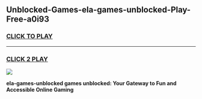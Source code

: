 
## Unblocked-Games-ela-games-unblocked-Play-Free-a0i93
<h3>
<a href="https://premium76.site?title=ela-games-unblocked&ref=23A">CLICK TO PLAY</a></h3>
<hr>

<h3>
<a href="https://premium76.site?title=ela-games-unblocked&ref=23A">CLICK 2 PLAY</a>
  
</h3>

<a href="https://premium76.site?title=ela-games-unblocked&ref=23A"><img src="https://clearcache.store/games.png"></a>


**ela-games-unblocked games unblocked: Your Gateway to Fun and Accessible Online Gaming**
